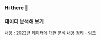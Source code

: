 ### Hi there 👋

### 데이터 분석해 보기
내용 : 2022년 데이터에 대핸 분석 내용 정리 - [링크](https://github.com/jus9298/data_analysis)

<!--
**jus9298/jus9298** is a ✨ _special_ ✨ repository because its `README.md` (this file) appears on your GitHub profile.

Here are some ideas to get you started:

- 🔭 I’m currently working on ...
- 🌱 I’m currently learning ...
- 👯 I’m looking to collaborate on ...
- 🤔 I’m looking for help with ...
- 💬 Ask me about ...
- 📫 How to reach me: ...
- 😄 Pronouns: ...
- ⚡ Fun fact: ...
-->

